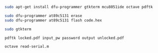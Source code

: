 ```bash
sudo apt-get install dfu-programmer gtkterm mcu8051ide octave pdftk
```

```bash
sudo dfu-programmer at89c5131 erase
sudo dfu-programmer at89c5131 flash code.hex
```

```bash
sudo gtkterm
```

```bash
pdftk locked.pdf input_pw password output unlocked.pdf
```

```bash
octave read-serial.m
```